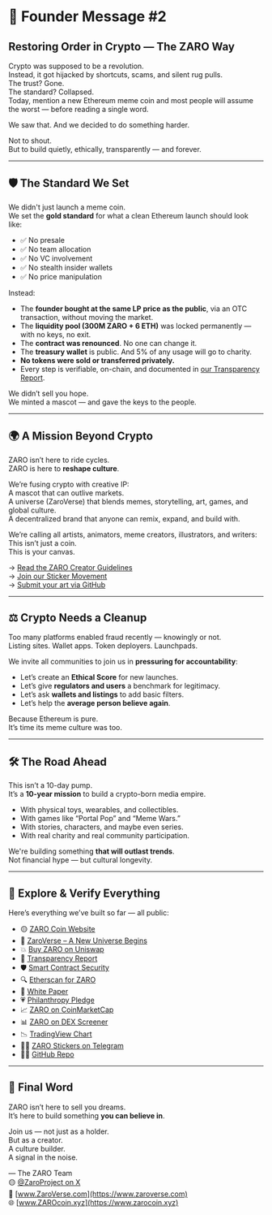 # 🧭 Founder Message #2  
## Restoring Order in Crypto — The ZARO Way

Crypto was supposed to be a revolution.  
Instead, it got hijacked by shortcuts, scams, and silent rug pulls.  
The trust? Gone.  
The standard? Collapsed.  
Today, mention a new Ethereum meme coin and most people will assume the worst — before reading a single word.

We saw that. And we decided to do something harder.

Not to shout.  
But to build quietly, ethically, transparently — and forever.

---

## 🛡 The Standard We Set

We didn't just launch a meme coin.  
We set the **gold standard** for what a clean Ethereum launch should look like:

- ✅ No presale  
- ✅ No team allocation  
- ✅ No VC involvement  
- ✅ No stealth insider wallets  
- ✅ No price manipulation

Instead:

- The **founder bought at the same LP price as the public**, via an OTC transaction, without moving the market.  
- The **liquidity pool (300M ZARO + 6 ETH)** was locked permanently — with no keys, no exit.  
- The **contract was renounced**. No one can change it.  
- The **treasury wallet** is public. And 5% of any usage will go to charity.  
- **No tokens were sold or transferred privately.**  
- Every step is verifiable, on-chain, and documented in [our Transparency Report](https://github.com/zarocoin/zarocoin/tree/main/docs/transparency).

We didn’t sell you hope.  
We minted a mascot — and gave the keys to the people.

---

## 🌍 A Mission Beyond Crypto

ZARO isn’t here to ride cycles.  
ZARO is here to **reshape culture**.

We’re fusing crypto with creative IP:  
A mascot that can outlive markets.  
A universe (ZaroVerse) that blends memes, storytelling, art, games, and global culture.  
A decentralized brand that anyone can remix, expand, and build with.

We’re calling all artists, animators, meme creators, illustrators, and writers:  
This isn’t just a coin.  
This is your canvas.

→ [Read the ZARO Creator Guidelines](https://github.com/zarocoin/zarocoin/tree/main/docs/creator-guidelines)  
→ [Join our Sticker Movement](https://t.me/addstickers/ZaroEmoji)  
→ [Submit your art via GitHub](https://github.com/zarocoin/zarocoin)

---

## ⚖️ Crypto Needs a Cleanup

Too many platforms enabled fraud recently — knowingly or not.  
Listing sites. Wallet apps. Token deployers. Launchpads.

We invite all communities to join us in **pressuring for accountability**:

- Let’s create an **Ethical Score** for new launches.  
- Let’s give **regulators and users** a benchmark for legitimacy.  
- Let’s ask **wallets and listings** to add basic filters.  
- Let’s help the **average person believe again**.

Because Ethereum is pure.  
It’s time its meme culture was too.

---

## 🛠 The Road Ahead

This isn’t a 10-day pump.  
It’s a **10-year mission** to build a crypto-born media empire.

- With physical toys, wearables, and collectibles.  
- With games like “Portal Pop” and “Meme Wars.”  
- With stories, characters, and maybe even series.  
- With real charity and real community participation.

We're building something **that will outlast trends**.  
Not financial hype — but cultural longevity.

---

## 🔗 Explore & Verify Everything

Here’s everything we’ve built so far — all public:

- 🟡 [ZARO Coin Website](https://www.zarocoin.xyz)  
- 🌌 [ZaroVerse – A New Universe Begins](https://www.zaroverse.com)  
- 💥 [Buy ZARO on Uniswap](https://app.uniswap.org/swap/?chain=ethereum&outputCurrency=0xc311FD6DA9686507F33991543d8158EF5FaDd5E7)  
- 📜 [Transparency Report](https://github.com/zarocoin/zarocoin/tree/main/docs/transparency)  
- 🛡 [Smart Contract Security](https://github.com/zarocoin/zarocoin/tree/main/docs/security)  
- 🔍 [Etherscan for ZARO](https://etherscan.io/token/0xc311FD6DA9686507F33991543d8158EF5FaDd5E7)  
- 📄 [White Paper](https://github.com/zarocoin/zarocoin/blob/main/docs/whitepaper/whitepaper.pdf)  
- 💗 [Philanthropy Pledge](https://github.com/zarocoin/zarocoin/blob/main/docs/philanthropy/philanthropy.md)  
- 📈 [ZARO on CoinMarketCap](https://coinmarketcap.com/currencies/zaro-coin/)  
- 📊 [ZARO on DEX Screener](https://dexscreener.com/ethereum/0x97e5d6f7c8ffb35a238bd451b9f7e3c172b9a4a5)  
- 📉 [TradingView Chart](https://www.tradingview.com/symbols/ZAROUSD/)  
- 🧑‍🎨 [ZARO Stickers on Telegram](https://t.me/addstickers/ZaroEmoji)  
- 🧑‍🏫 [GitHub Repo](https://github.com/zarocoin/zarocoin)

---

## 💬 Final Word

ZARO isn’t here to sell you dreams.  
It’s here to build something **you can believe in**.

Join us — not just as a holder.  
But as a creator.  
A culture builder.  
A signal in the noise.

— The ZARO Team  
🟡 [@ZaroProject on X](https://x.com/ZaroProject)  
🧬 [www.ZaroVerse.com](https://www.zaroverse.com)  
🌐 [www.ZAROcoin.xyz](https://www.zarocoin.xyz)
